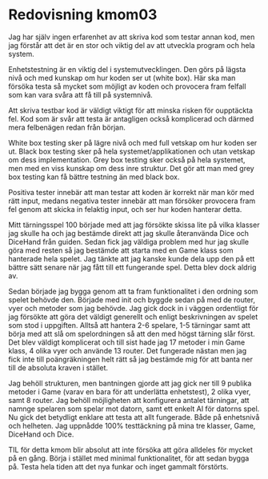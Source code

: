 ---
---
Redovisning kmom03
=========================

Jag har själv ingen erfarenhet av att skriva kod som testar annan kod, men jag förstår att det är en stor och viktig del av att utveckla program och hela system.

Enhetstestning är en viktig del i systemutvecklingen. Den görs på lägsta nivå och med kunskap om hur koden ser ut (white box). Här ska man försöka testa så mycket som möjligt av koden och provocera fram felfall som kan vara svåra att få till på systemnivå.

Att skriva testbar kod är väldigt viktigt för att minska risken för oupptäckta fel. Kod som är svår att testa är antagligen också komplicerad och därmed mera felbenägen redan från början.

White box testing sker på lägre nivå och med full vetskap om hur koden ser ut. Black box testing sker på hela systemet/applikationen och utan vetskap om dess implementation. Grey box testing sker också på hela systemet, men med en viss kunskap om dess inre struktur. Det gör att man med grey box testing kan få bättre testning än med black box.

Positiva tester innebär att man testar att koden är korrekt när man kör med rätt input, medans negativa tester innebär att man försöker provocera fram fel genom att skicka in felaktig input, och ser hur koden hanterar detta.

Mitt tärningsspel 100 började med att jag försökte skissa lite på vilka klasser jag skulle ha och jag bestämde direkt att jag skulle återanvända Dice och DiceHand från guiden. Sedan fick jag väldiga problem med hur jag skulle göra med resten så jag bestämde att starta med en Game klass som hanterade hela spelet. Jag tänkte att jag kanske kunde dela upp den på ett bättre sätt senare när jag fått till ett fungerande spel. Detta blev dock aldrig av.

Sedan började jag bygga genom att ta fram funktionalitet i den ordning som spelet behövde den. Började med init och byggde sedan på med de router, vyer och metoder som jag behövde. Jag gick dock in i väggen ordentligt för jag försökte att göra det väldigt generellt och enligt beskrivningen av spelet som stod i uppgiften. Alltså att hantera 2-6 spelare, 1-5 tärningar samt att börja med att slå om spelordningen så att den med högst tärning slår först. Det blev väldigt komplicerat och till sist hade jag 17 metoder i min Game klass, 4 olika vyer och använde 13 router. Det fungerade nästan men jag fick inte till poängräkningen helt rätt så jag bestämde mig för att banta ner till de absoluta kraven i stället.

Jag behöll strukturen, men bantningen gjorde att jag gick ner till 9 publika metoder i Game (varav en bara för att underlätta enhetstest), 2 olika vyer, samt 8 router. Jag behöll möjligheten att konfigurera antalet tärningar, att namnge spelaren som spelar mot datorn, samt ett enkelt AI för datorns spel. Nu gick det betydligt enklare att testa att allt fungerade. Både på enhetsnivå och helheten. Jag uppnådde 100% testtäckning på mina tre klasser, Game, DiceHand och Dice.

TIL för detta kmom blir absolut att inte försöka att göra alldeles för mycket på en gång. Börja i stället med minimal funktionalitet, för att sedan bygga på. Testa hela tiden att det nya funkar och inget gammalt förstörts.
